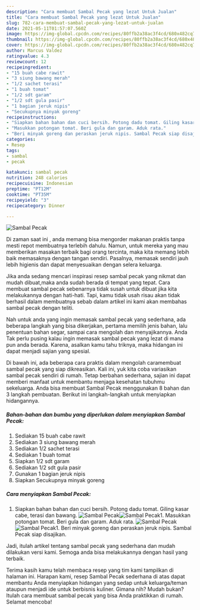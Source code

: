 ```yaml
---
description: "Cara membuat Sambal Pecak yang lezat Untuk Jualan"
title: "Cara membuat Sambal Pecak yang lezat Untuk Jualan"
slug: 782-cara-membuat-sambal-pecak-yang-lezat-untuk-jualan
date: 2021-05-11T01:57:07.560Z
image: https://img-global.cpcdn.com/recipes/80ffb2a38ac3f4cd/680x482cq70/sambal-pecak-foto-resep-utama.jpg
thumbnail: https://img-global.cpcdn.com/recipes/80ffb2a38ac3f4cd/680x482cq70/sambal-pecak-foto-resep-utama.jpg
cover: https://img-global.cpcdn.com/recipes/80ffb2a38ac3f4cd/680x482cq70/sambal-pecak-foto-resep-utama.jpg
author: Marcus Valdez
ratingvalue: 4.3
reviewcount: 12
recipeingredient:
- "15 buah cabe rawit"
- "3 siung bawang merah"
- "1/2 sachet terasi"
- "1 buah tomat"
- "1/2 sdt garam"
- "1/2 sdt gula pasir"
- "1 bagian jeruk nipis"
- "Secukupnya minyak goreng"
recipeinstructions:
- "Siapkan bahan bahan dan cuci bersih. Potong dadu tomat. Giling kasar cabe, terasi dan bawang."
- "Masukkan potongan tomat. Beri gula dan garam. Aduk rata."
- "Beri minyak goreng dan peraskan jeruk nipis. Sambal Pecak siap disajikan."
categories:
- Resep
tags:
- sambal
- pecak

katakunci: sambal pecak 
nutrition: 248 calories
recipecuisine: Indonesian
preptime: "PT12M"
cooktime: "PT35M"
recipeyield: "3"
recipecategory: Dinner

---
```



![Sambal Pecak](https://img-global.cpcdn.com/recipes/80ffb2a38ac3f4cd/680x482cq70/sambal-pecak-foto-resep-utama.jpg)

Di zaman  saat ini , anda memang bisa mengorder makanan praktis tanpa mesti repot membuatnya terlebih dahulu. Namun, untuk mereka yang mau memberikan masakan terbaik bagi orang tercinta, maka kita memang lebih baik memasaknya dengan tangan sendiri. Pasalnya, memasak sendiri jauh lebih higienis dan dapat menyesuaikan dengan selera keluarga.

Jika anda sedang mencari inspirasi resep sambal pecak yang nikmat dan mudah dibuat,maka anda sudah berada di tempat yang tepat. Cara membuat sambal pecak  sebenarnya tidak susah untuk dibuat jika kita melakukannya dengan hati-hati. Tapi, kamu tidak usah risau akan tidak berhasil dalam membuatnya 
sebab dalam artikel ini kami akan membahas sambal pecak dengan teliti.  



Nah untuk anda yang ingin memasak sambal pecak yang sederhana, ada beberapa langkah yang bisa dikerjakan, pertama memilih jenis bahan, lalu penentuan bahan segar, sampai cara mengolah dan menyajikannya. Anda Tak perlu pusing kalau ingin memasak sambal pecak yang lezat di mana pun anda berada. Karena, asalkan kamu  tahu triknya, maka hidangan ini dapat menjadi sajian yang spesial.

Di bawah ini, ada beberapa cara praktis  dalam mengolah caramembuat sambal pecak yang siap dikreasikan. Kali ini, yuk kita coba variasikan sambal pecak sendiri di rumah. Tetap berbahan sederhana, sajian ini dapat memberi manfaat untuk membantu menjaga kesehatan tubuhmu sekeluarga. Anda bisa membuat Sambal Pecak menggunakan 8 bahan dan 3 langkah pembuatan. Berikut ini langkah-langkah untuk menyiapkan hidangannya.

<!--inarticleads1-->

##### Bahan-bahan dan bumbu yang diperlukan dalam menyiapkan Sambal Pecak:

1. Sediakan 15 buah cabe rawit
1. Sediakan 3 siung bawang merah
1. Sediakan 1/2 sachet terasi
1. Sediakan 1 buah tomat
1. Siapkan 1/2 sdt garam
1. Sediakan 1/2 sdt gula pasir
1. Gunakan 1 bagian jeruk nipis
1. Siapkan Secukupnya minyak goreng




<!--inarticleads2-->

##### Cara menyiapkan Sambal Pecak:

1. Siapkan bahan bahan dan cuci bersih. Potong dadu tomat. Giling kasar cabe, terasi dan bawang.
<img src="https://img-global.cpcdn.com/steps/f0eb8cea6fc3eb2b/160x128cq70/sambal-pecak-langkah-memasak-1-foto.jpg" alt="Sambal Pecak"><img src="https://img-global.cpcdn.com/steps/62fa73be9e9d1244/160x128cq70/sambal-pecak-langkah-memasak-1-foto.jpg" alt="Sambal Pecak">1. Masukkan potongan tomat. Beri gula dan garam. Aduk rata.
<img src="https://img-global.cpcdn.com/steps/a37ee8aacf6732de/160x128cq70/sambal-pecak-langkah-memasak-2-foto.jpg" alt="Sambal Pecak"><img src="https://img-global.cpcdn.com/steps/2ed382eebe410565/160x128cq70/sambal-pecak-langkah-memasak-2-foto.jpg" alt="Sambal Pecak">1. Beri minyak goreng dan peraskan jeruk nipis. Sambal Pecak siap disajikan.




Jadi, itulah artikel tentang  sambal pecak  yang sederhana dan mudah dilakukan versi kami. Semoga anda bisa melakukannya dengan hasil yang terbaik. 

Terima kasih kamu telah membaca resep yang tim kami tampilkan di halaman ini. Harapan kami, resep  Sambal Pecak sederhana di atas dapat membantu Anda menyiapkan hidangan yang sedap untuk keluarga/teman ataupun menjadi ide untuk berbisnis kuliner. Gimana nih? Mudah bukan? Itulah cara membuat sambal pecak yang bisa Anda praktikkan di rumah. Selamat mencoba!

